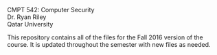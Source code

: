 CMPT 542: Computer Security  
Dr. Ryan Riley  
Qatar University

This repository contains all of the files for the Fall 2016 version of the course.  It is updated throughout the semester with new files as needed.

